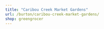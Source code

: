```yaml
---
title: "Caribou Creek Market Gardens"
url: /burton/caribou-creek-market-gardens/
shop: greengrocer
---
```


